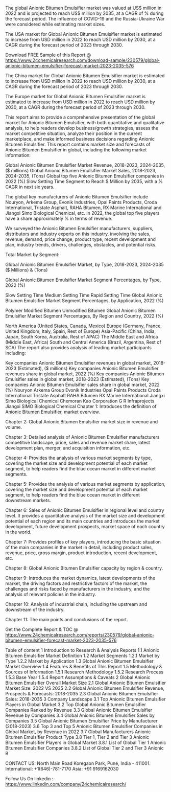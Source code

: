 The global Anionic Bitumen Emulsifier market was valued at US$ million in 2022 and is projected to reach US$ million by 2035, at a CAGR of % during the forecast period. The influence of COVID-19 and the Russia-Ukraine War were considered while estimating market sizes.

The USA market for Global Anionic Bitumen Emulsifier   market is estimated to increase from USD million in 2022 to reach USD million by 2030, at a CAGR during the forecast period of 2023 through 2030.

Download FREE Sample of this Report @ https://www.24chemicalresearch.com/download-sample/230579/global-anionic-bitumen-emulsifier-forecast-market-2023-2035-576

The China market for Global Anionic Bitumen Emulsifier   market is estimated to increase from USD million in 2022 to reach USD million by 2030, at a CAGR during the forecast period of 2023 through 2030.

The Europe market for Global Anionic Bitumen Emulsifier  market is estimated to increase from USD million in 2022 to reach USD million by 2030, at a CAGR during the forecast period of 2023 through 2030.

This report aims to provide a comprehensive presentation of the global market for Anionic Bitumen Emulsifier, with both quantitative and qualitative analysis, to help readers develop business/growth strategies, assess the market competitive situation, analyze their position in the current marketplace, and make informed business decisions regarding Anionic Bitumen Emulsifier. This report contains market size and forecasts of Anionic Bitumen Emulsifier in global, including the following market information:

Global Anionic Bitumen Emulsifier Market Revenue, 2018-2023, 2024-2035, ($ millions)
Global Anionic Bitumen Emulsifier Market Sales, 2018-2023, 2024-2035, (Tons)
Global top five Anionic Bitumen Emulsifier companies in 2022 (%)
Slow Setting Time Segment to Reach $ Million by 2035, with a % CAGR in next six years.

The global key manufacturers of Anionic Bitumen Emulsifier include Nouryon, Arkema Group, Evonik Industries, Opal Paints Products, Croda International, Tristate Asphalt, RAHA Bitumen, RX Marine International and Jiangxi Simo Biological Chemical, etc. in 2022, the global top five players have a share approximately % in terms of revenue.

We surveyed the Anionic Bitumen Emulsifier manufacturers, suppliers, distributors and industry experts on this industry, involving the sales, revenue, demand, price change, product type, recent development and plan, industry trends, drivers, challenges, obstacles, and potential risks.

Total Market by Segment:

Global Anionic Bitumen Emulsifier Market, by Type, 2018-2023, 2024-2035 ($ Millions) & (Tons)

Global Anionic Bitumen Emulsifier Market Segment Percentages, by Type, 2022 (%)

Slow Setting Time
Medium Setting Time
Rapid Setting Time
Global Anionic Bitumen Emulsifier Market Segment Percentages, by Application, 2022 (%)

Polymer Modified Bitumen
Unmodified Bitumen
Global Anionic Bitumen Emulsifier Market Segment Percentages, By Region and Country, 2022 (%)

North America (United States, Canada, Mexico)
Europe (Germany, France, United Kingdom, Italy, Spain, Rest of Europe)
Asia-Pacific (China, India, Japan, South Korea, Australia, Rest of APAC)
The Middle East and Africa (Middle East, Africa)
South and Central America (Brazil, Argentina, Rest of SCA)
The report also provides analysis of leading market participants including:

Key companies Anionic Bitumen Emulsifier revenues in global market, 2018-2023 (Estimated), ($ millions)
Key companies Anionic Bitumen Emulsifier revenues share in global market, 2022 (%)
Key companies Anionic Bitumen Emulsifier sales in global market, 2018-2023 (Estimated), (Tons)
Key companies Anionic Bitumen Emulsifier sales share in global market, 2022 (%)
Nouryon
Arkema Group
Evonik Industries
Opal Paints Products
Croda International
Tristate Asphalt
RAHA Bitumen
RX Marine International
Jiangxi Simo Biological Chemical
Chemoran
Kao Corporation
G R Infraprojects
Jiangxi SIMO Biological Chemical
Chapter 1: Introduces the definition of Anionic Bitumen Emulsifier, market overview.

Chapter 2: Global Anionic Bitumen Emulsifier market size in revenue and volume.

Chapter 3: Detailed analysis of Anionic Bitumen Emulsifier manufacturers competitive landscape, price, sales and revenue market share, latest development plan, merger, and acquisition information, etc.

Chapter 4: Provides the analysis of various market segments by type, covering the market size and development potential of each market segment, to help readers find the blue ocean market in different market segments.

Chapter 5: Provides the analysis of various market segments by application, covering the market size and development potential of each market segment, to help readers find the blue ocean market in different downstream markets.

Chapter 6: Sales of Anionic Bitumen Emulsifier in regional level and country level. It provides a quantitative analysis of the market size and development potential of each region and its main countries and introduces the market development, future development prospects, market space of each country in the world.

Chapter 7: Provides profiles of key players, introducing the basic situation of the main companies in the market in detail, including product sales, revenue, price, gross margin, product introduction, recent development, etc.

Chapter 8: Global Anionic Bitumen Emulsifier capacity by region & country.

Chapter 9: Introduces the market dynamics, latest developments of the market, the driving factors and restrictive factors of the market, the challenges and risks faced by manufacturers in the industry, and the analysis of relevant policies in the industry.

Chapter 10: Analysis of industrial chain, including the upstream and downstream of the industry.

Chapter 11: The main points and conclusions of the report.

Get the Complete Report & TOC @ https://www.24chemicalresearch.com/reports/230579/global-anionic-bitumen-emulsifier-forecast-market-2023-2035-576

Table of content
1 Introduction to Research & Analysis Reports
1.1 Anionic Bitumen Emulsifier Market Definition
1.2 Market Segments
1.2.1 Market by Type
1.2.2 Market by Application
1.3 Global Anionic Bitumen Emulsifier Market Overview
1.4 Features & Benefits of This Report
1.5 Methodology & Sources of Information
1.5.1 Research Methodology
1.5.2 Research Process
1.5.3 Base Year
1.5.4 Report Assumptions & Caveats
2 Global Anionic Bitumen Emulsifier Overall Market Size
2.1 Global Anionic Bitumen Emulsifier Market Size: 2022 VS 2035
2.2 Global Anionic Bitumen Emulsifier Revenue, Prospects & Forecasts: 2018-2035
2.3 Global Anionic Bitumen Emulsifier Sales: 2018-2035
3 Company Landscape
3.1 Top Anionic Bitumen Emulsifier Players in Global Market
3.2 Top Global Anionic Bitumen Emulsifier Companies Ranked by Revenue
3.3 Global Anionic Bitumen Emulsifier Revenue by Companies
3.4 Global Anionic Bitumen Emulsifier Sales by Companies
3.5 Global Anionic Bitumen Emulsifier Price by Manufacturer (2018-2023)
3.6 Top 3 and Top 5 Anionic Bitumen Emulsifier Companies in Global Market, by Revenue in 2022
3.7 Global Manufacturers Anionic Bitumen Emulsifier Product Type
3.8 Tier 1, Tier 2 and Tier 3 Anionic Bitumen Emulsifier Players in Global Market
3.8.1 List of Global Tier 1 Anionic Bitumen Emulsifier Companies
3.8.2 List of Global Tier 2 and Tier 3 Anionic B

CONTACT US:
North Main Road Koregaon Park, Pune, India - 411001.
International: +1(646)-781-7170
Asia: +91 9169162030

Follow Us On linkedin :- https://www.linkedin.com/company/24chemicalresearch/
